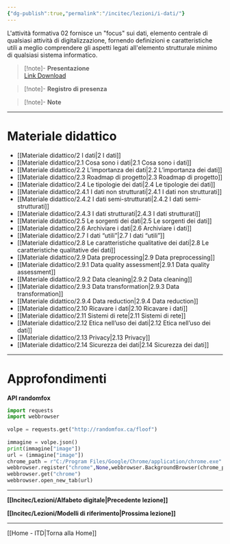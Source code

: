 ```yaml
---
{"dg-publish":true,"permalink":"/incitec/lezioni/i-dati/"}
---
```


L'attività formativa 02 fornisce un "focus" sui dati, elemento centrale di qualsiasi attività di digitalizzazione, fornendo definizioni e caratteristiche utili a meglio comprendere gli aspetti legati all'elemento strutturale minimo di qualsiasi sistema informatico. 

> [!note]- **Presentazione**   
> [Link Download](https://diapasonpolaris-my.sharepoint.com/:b:/g/personal/attanasio_polarisengineeringspa_com/EVcJgZapzZNNvI4O_rxGOs8Betx5-R_rdwswu3QB5LePaA?e=rK0IeR)

> [!note]- **Registro di presenza**  

> [!note]- **Note**

---
# Materiale didattico 
- [[Materiale didattico/2 I dati\|2 I dati]]
- [[Materiale didattico/2.1 Cosa sono i dati\|2.1 Cosa sono i dati]]
- [[Materiale didattico/2.2 L’importanza dei dati\|2.2 L’importanza dei dati]]
- [[Materiale didattico/2.3 Roadmap di progetto\|2.3 Roadmap di progetto]]
- [[Materiale didattico/2.4 Le tipologie dei dati\|2.4 Le tipologie dei dati]]
- [[Materiale didattico/2.4.1 I dati non strutturati\|2.4.1 I dati non strutturati]]
- [[Materiale didattico/2.4.2 I dati semi-strutturati\|2.4.2 I dati semi-strutturati]]
- [[Materiale didattico/2.4.3 I dati strutturati\|2.4.3 I dati strutturati]]
- [[Materiale didattico/2.5 Le sorgenti dei dati\|2.5 Le sorgenti dei dati]]
- [[Materiale didattico/2.6 Archiviare i dati\|2.6 Archiviare i dati]]
- [[Materiale didattico/2.7 I dati “utili”\|2.7 I dati “utili”]]
- [[Materiale didattico/2.8 Le caratteristiche qualitative dei dati\|2.8 Le caratteristiche qualitative dei dati]]
- [[Materiale didattico/2.9 Data preprocessing\|2.9 Data preprocessing]]
- [[Materiale didattico/2.9.1 Data quality assessment\|2.9.1 Data quality assessment]]
- [[Materiale didattico/2.9.2 Data cleaning\|2.9.2 Data cleaning]]
- [[Materiale didattico/2.9.3 Data transformation\|2.9.3 Data transformation]]
- [[Materiale didattico/2.9.4 Data reduction\|2.9.4 Data reduction]]
- [[Materiale didattico/2.10 Ricavare i dati\|2.10 Ricavare i dati]]
- [[Materiale didattico/2.11 Sistemi di rete\|2.11 Sistemi di rete]]
- [[Materiale didattico/2.12 Etica nell’uso dei dati\|2.12 Etica nell’uso dei dati]]
- [[Materiale didattico/2.13 Privacy\|2.13 Privacy]]
- [[Materiale didattico/2.14 Sicurezza dei dati\|2.14 Sicurezza dei dati]]

--- 
# Approfondimenti

**API randomfox**
```python
import requests  
import webbrowser  
  
volpe = requests.get("http://randomfox.ca/floof")  
  
immagine = volpe.json()  
print(immagine["image"])  
url = (immagine["image"])  
chrome_path = r"C:/Program Files/Google/Chrome/application/chrome.exe"  
webbrowser.register("chrome",None,webbrowser.BackgroundBrowser(chrome_path))  
webbrowser.get("chrome")  
webbrowser.open_new_tab(url)
```
---

**[[Incitec/Lezioni/Alfabeto digitale\|Precedente lezione]]**  

**[[Incitec/Lezioni/Modelli di riferimento\|Prossima lezione]]**

---

[[Home - ITD\|Torna alla Home]]